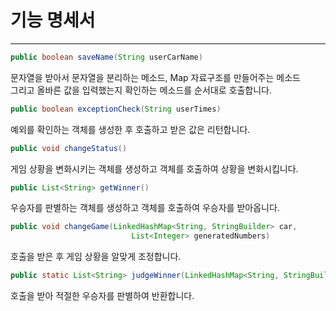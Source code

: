 # 기능 명세서
- - - 
```java
public boolean saveName(String userCarName)
```
문자열을 받아서 문자열을 분리하는 메소드, Map 자료구조를 만들어주는 메소드<br/>
그리고 올바른 값을 입력했는지 확인하는 메소드를 순서대로 호출합니다.<br/>

```java
public boolean exceptionCheck(String userTimes)
```
예외를 확인하는 객체를 생성한 후 호출하고 받은 값은 리턴합니다.

```java
public void changeStatus() 
```
게임 상황을 변화시키는 객체를 생성하고 객체를 호출하여 상황을 변화시킵니다.
```java
public List<String> getWinner() 
```
우승자를 판별하는 객체를 생성하고 객체를 호출하여 우승자를 받아옵니다.
```java
public void changeGame(LinkedHashMap<String, StringBuilder> car,
                           List<Integer> generatedNumbers)
```
호출을 받은 후 게임 상황을 알맞게 조정합니다.
```java
public static List<String> judgeWinner(LinkedHashMap<String, StringBuilder> carName)
```
호출을 받아 적절한 우승자를 판별하여 반환합니다.

